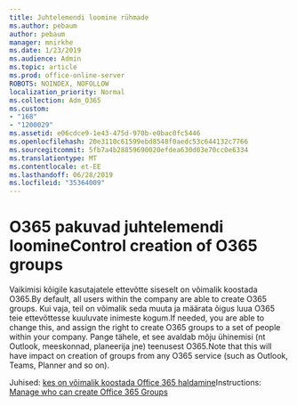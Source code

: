 ```yaml
---
title: Juhtelemendi loomine rühmade
ms.author: pebaum
author: pebaum
manager: mnirkhe
ms.date: 1/23/2019
ms.audience: Admin
ms.topic: article
ms.prod: office-online-server
ROBOTS: NOINDEX, NOFOLLOW
localization_priority: Normal
ms.collection: Adm_O365
ms.custom:
- "168"
- "1200029"
ms.assetid: e06cdce9-1e43-475d-970b-e0bac0fc5446
ms.openlocfilehash: 20e3110c61599ebd8548f0aedc53c644132c7766
ms.sourcegitcommit: 5fb7a4b28859690020efdea630d03e70cc0e6334
ms.translationtype: MT
ms.contentlocale: et-EE
ms.lasthandoff: 06/28/2019
ms.locfileid: "35364009"
---
```

# <a name="control-creation-of-o365-groups"></a><span data-ttu-id="af672-102">O365 pakuvad juhtelemendi loomine</span><span class="sxs-lookup"><span data-stu-id="af672-102">Control creation of O365 groups</span></span>

<span data-ttu-id="af672-103">Vaikimisi kõigile kasutajatele ettevõtte siseselt on võimalik koostada O365.</span><span class="sxs-lookup"><span data-stu-id="af672-103">By default, all users within the company are able to create O365 groups.</span></span> <span data-ttu-id="af672-104">Kui vaja, teil on võimalik seda muuta ja määrata õigus luua O365 teie ettevõttesse kuuluvate inimeste kogum.</span><span class="sxs-lookup"><span data-stu-id="af672-104">If needed, you are able to change this, and assign the right to create O365 groups to a set of people within your company.</span></span> <span data-ttu-id="af672-105">Pange tähele, et see avaldab mõju ühinemisi (nt Outlook, meeskonnad, planeerija jne) teenusest O365.</span><span class="sxs-lookup"><span data-stu-id="af672-105">Note that this will have impact on creation of groups from any O365 service (such as Outlook, Teams, Planner and so on).</span></span>
  
<span data-ttu-id="af672-106">Juhised: [kes on võimalik koostada Office 365 haldamine](https://docs.microsoft.com/office365/admin/create-groups/manage-creation-of-groups)</span><span class="sxs-lookup"><span data-stu-id="af672-106">Instructions: [Manage who can create Office 365 Groups](https://docs.microsoft.com/office365/admin/create-groups/manage-creation-of-groups)</span></span>
